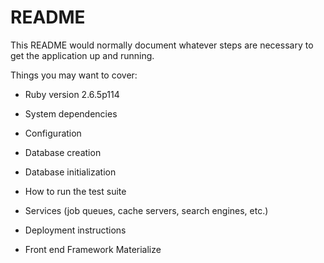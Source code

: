 # README

This README would normally document whatever steps are necessary to get the
application up and running.

Things you may want to cover:

* Ruby version
  2.6.5p114

* System dependencies

* Configuration

* Database creation

* Database initialization

* How to run the test suite

* Services (job queues, cache servers, search engines, etc.)

* Deployment instructions

* Front end Framework
  Materialize 
